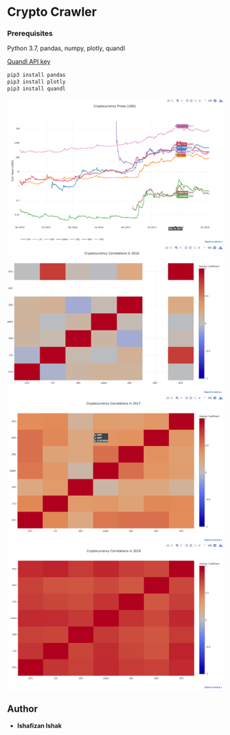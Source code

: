 # Crypto Crawler
### Prerequisites
Python 3.7, pandas, numpy, plotly, quandl

[Quandl API key](https://docs.quandl.com/docs/getting-started)

```
pip3 install pandas
pip3 install plotly
pip3 install quandl
```

![crypto performances](https://github.com/ishafizan/blockchain/blob/master/learning/crypto_crawl/crawl/img/Screen%20Shot%202018-08-21%20at%204.24.39%20PM.png)
![2016](https://github.com/ishafizan/blockchain/blob/master/learning/crypto_crawl/crawl/img/Screen%20Shot%202018-08-21%20at%204.24.50%20PM.png)
![2017](https://github.com/ishafizan/blockchain/blob/master/learning/crypto_crawl/crawl/img/Screen%20Shot%202018-08-21%20at%204.25.00%20PM.png)
![2018](https://github.com/ishafizan/blockchain/blob/master/learning/crypto_crawl/crawl/img/Screen%20Shot%202018-08-21%20at%204.25.09%20PM.png)

## Author
* **Ishafizan Ishak**


